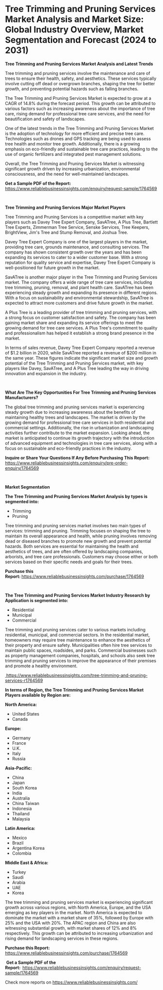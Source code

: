 <p><h1>Tree Trimming and Pruning Services Market Analysis and Market Size: Global Industry Overview, Market Segmentation and Forecast (2024 to 2031)</h1></p><p><strong>Tree Trimming and Pruning Services Market Analysis and Latest Trends</strong></p>
<p><p>Tree trimming and pruning services involve the maintenance and care of trees to ensure their health, safety, and aesthetics. These services typically involve cutting off dead or overgrown branches, shaping the tree for better growth, and preventing potential hazards such as falling branches.</p><p>The Tree Trimming and Pruning Services Market is expected to grow at a CAGR of 14.8% during the forecast period. This growth can be attributed to various factors such as increasing awareness about the importance of tree care, rising demand for professional tree care services, and the need for beautification and safety of landscapes.</p><p>One of the latest trends in the Tree Trimming and Pruning Services Market is the adoption of technology for more efficient and precise tree care. Technologies such as drones and GPS tracking are being used to assess tree health and monitor tree growth. Additionally, there is a growing emphasis on eco-friendly and sustainable tree care practices, leading to the use of organic fertilizers and integrated pest management solutions.</p><p>Overall, the Tree Trimming and Pruning Services Market is witnessing significant growth driven by increasing urbanization, environmental consciousness, and the need for well-maintained landscapes.</p></p>
<p><strong>Get a Sample PDF of the Report:&nbsp;</strong> <a href="https://www.reliablebusinessinsights.com/enquiry/request-sample/1764569">https://www.reliablebusinessinsights.com/enquiry/request-sample/1764569</a></p>
<p>&nbsp;</p>
<p><strong>Tree Trimming and Pruning Services Major Market Players</strong></p>
<p><p>Tree Trimming and Pruning Services is a competitive market with key players such as Davey Tree Expert Company, SavATree, A Plus Tree, Bartlett Tree Experts, Zimmerman Tree Service, Senske Services, Tree Keepers, BrightView, Jim's Tree and Stump Removal, and Joshua Tree. </p><p>Davey Tree Expert Company is one of the largest players in the market, providing tree care, grounds maintenance, and consulting services. The company has shown consistent growth over the years and has been expanding its services to cater to a wider customer base. With a strong reputation for quality service and expertise, Davey Tree Expert Company is well-positioned for future growth in the market.</p><p>SavATree is another major player in the Tree Trimming and Pruning Services market. The company offers a wide range of tree care services, including tree trimming, pruning, removal, and plant health care. SavATree has been experiencing steady growth and expanding its presence in different regions. With a focus on sustainability and environmental stewardship, SavATree is expected to attract more customers and drive future growth in the market.</p><p>A Plus Tree is a leading provider of tree trimming and pruning services, with a strong focus on customer satisfaction and safety. The company has been gaining market share and expanding its service offerings to meet the growing demand for tree care services. A Plus Tree's commitment to quality and professionalism has helped it establish a strong brand presence in the market.</p><p>In terms of sales revenue, Davey Tree Expert Company reported a revenue of $1.2 billion in 2020, while SavATree reported a revenue of $200 million in the same year. These figures indicate the significant market size and growth potential of the Tree Trimming and Pruning Services market, with key players like Davey, SavATree, and A Plus Tree leading the way in driving innovation and expansion in the industry.</p></p>
<p>&nbsp;</p>
<p><strong>What Are The Key Opportunities For Tree Trimming and Pruning Services Manufacturers?</strong></p>
<p><p>The global tree trimming and pruning services market is experiencing steady growth due to increasing awareness about the benefits of maintaining healthy trees and landscapes. The market is driven by the growing demand for professional tree care services in both residential and commercial settings. Additionally, the rise in urbanization and landscaping activities further contribute to the market expansion. Looking ahead, the market is anticipated to continue its growth trajectory with the introduction of advanced equipment and technologies in tree care services, along with a focus on sustainable and eco-friendly practices in the industry.</p></p>
<p><strong>Inquire or Share Your Questions If Any Before Purchasing This Report:</strong> <a href="https://www.reliablebusinessinsights.com/enquiry/pre-order-enquiry/1764569">https://www.reliablebusinessinsights.com/enquiry/pre-order-enquiry/1764569</a></p>
<p>&nbsp;</p>
<p><strong>Market Segmentation</strong></p>
<p><strong>The Tree Trimming and Pruning Services Market Analysis by types is segmented into:</strong></p>
<p><ul><li>Trimming</li><li>Pruning</li></ul></p>
<p><p>Tree trimming and pruning services market involves two main types of services: trimming and pruning. Trimming focuses on shaping the tree to maintain its overall appearance and health, while pruning involves removing dead or diseased branches to promote new growth and prevent potential hazards. Both services are essential for maintaining the health and aesthetics of trees, and are often offered by landscaping companies, arborists, and tree care professionals. Customers may choose either or both services based on their specific needs and goals for their trees.</p></p>
<p><strong>Purchase this Report:&nbsp;</strong><a href="https://www.reliablebusinessinsights.com/purchase/1764569">https://www.reliablebusinessinsights.com/purchase/1764569</a></p>
<p>&nbsp;</p>
<p><strong>The Tree Trimming and Pruning Services Market Industry Research by Application is segmented into:</strong></p>
<p><ul><li>Residential</li><li>Municipal</li><li>Commercial</li></ul></p>
<p><p>Tree trimming and pruning services cater to various markets including residential, municipal, and commercial sectors. In the residential market, homeowners may require tree maintenance to enhance the aesthetics of their property and ensure safety. Municipalities often hire tree services to maintain public spaces, roadsides, and parks. Commercial businesses such as property management companies, hospitals, and schools also seek tree trimming and pruning services to improve the appearance of their premises and promote a healthy environment.</p></p>
<p><a href="https://www.reliablebusinessinsights.com/tree-trimming-and-pruning-services-r1764569">&nbsp;https://www.reliablebusinessinsights.com/tree-trimming-and-pruning-services-r1764569</a></p>
<p><strong>In terms of Region, the Tree Trimming and Pruning Services Market Players available by Region are:</strong></p>
<p>
    <p> <strong> North America: </strong>
        <ul>
            <li>United States</li>
            <li>Canada</li>
        </ul>
        </p> 
    <p> <strong> Europe: </strong>
        <ul>
            <li>Germany</li>
            <li>France</li>
            <li>U.K.</li>
            <li>Italy</li>
            <li>Russia</li>
        </ul>
        </p> 
    <p> <strong> Asia-Pacific: </strong>
        <ul>
            <li>China</li>
            <li>Japan</li>
            <li>South Korea</li>
            <li>India</li>
            <li>Australia</li>
            <li>China Taiwan</li>
            <li>Indonesia</li>
            <li>Thailand</li>
            <li>Malaysia</li>
        </ul>
        </p> 
    <p> <strong> Latin America: </strong>
        <ul>
            <li>Mexico</li>
            <li>Brazil</li>
            <li>Argentina Korea</li>
            <li>Colombia</li>
        </ul>
        </p> 
    <p> <strong> Middle East & Africa: </strong>
        <ul>
            <li>Turkey</li>
            <li>Saudi</li>
            <li>Arabia</li>
            <li>UAE</li>
            <li>Korea</li>
        </ul>
    </p>
    </p>
<p><p>The tree trimming and pruning services market is experiencing significant growth across various regions, with North America, Europe, and the USA emerging as key players in the market. North America is expected to dominate the market with a market share of 35%, followed by Europe with 25% and the USA with 20%. The APAC region and China are also witnessing substantial growth, with market shares of 12% and 8% respectively. This growth can be attributed to increasing urbanization and rising demand for landscaping services in these regions.</p></p>
<p><strong>Purchase this Report: </strong><a href="https://www.reliablebusinessinsights.com/purchase/1764569">https://www.reliablebusinessinsights.com/purchase/1764569</a></p>
<p>&nbsp;<strong>Get a Sample PDF of the Report:&nbsp;&nbsp;</strong><a href="https://www.reliablebusinessinsights.com/enquiry/request-sample/1764569">https://www.reliablebusinessinsights.com/enquiry/request-sample/1764569</a></p>
<p><strong></strong></p>
<p>Check more reports on <a href="https://www.reliablebusinessinsights.com/">https://www.reliablebusinessinsights.com/</a></p>